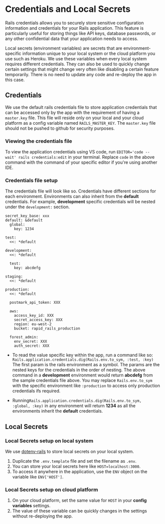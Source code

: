 # Credentials and Local Secrets
Rails credentials allows you to securely store sensitive configuration information and credentials for your Rails application. This feature is particularly useful for storing things like API keys, database passwords, or any other confidential data that your application needs to access.

Local secrets (environment variables) are secrets that are environment-specific information unique to your local system or the cloud platform you use such as Heroku. We use these variables when every local system requires different credentials. They can also be used to quickly change certain settings that might change very often like disabling a certain feature temporarily. There is no need to update any code and re-deploy the app in this case.

## Credentials
We use the default rails credentials file to store application credentials that can be accessed only by the app with the requirement of having a `master.key` file. This file will reside only on your local and your cloud platform as a config variable named `RAILS_MASTER_KEY`. The `master.key` file should not be pushed to github for security purposes.

### Viewing the credentials file
To view the application credentials using VS code, run `EDITOR='code --wait' rails credentials:edit` in your terminal. Replace `code` in the above command with the command of your specific editor if you're using another IDE.

### Credentials file setup
The credentials file will look like so. Credentials have different sections for each environment. Environments can also inherit from the **default** credentials. For example, **development** specific credentials will be nested under the `development:` section.

```
secret_key_base: xxx
default: &default
  global:
    key: 1234

test:
  <<: *default

development:
  <<: *default
  
  test:
  	key: abcdefg

staging:
  <<: *default

production:
  <<: *default

  postmark_api_token: XXX

  aws:
    access_key_id: XXX
    secret_access_key: XXX
    region: eu-west-2
    bucket: rapid_rails_production

  forest_admin:
    env_secret: XXX
    auth_secret: XXX
```    
- To read the value specific key within the app, run a command like so:
`Rails.application.credentials.dig(Rails.env.to_sym, :test, :key)`
The first param is the rails environment as a symbol. The params are the nested keys for the credentials in the order of nesting. The above command in a **development** environment would return **abcdefg** from the sample credentials file above. You may replace `Rails.env.to_sym` with the specific environment like `:production` to access only production credentials ifs required.

- Running`Rails.application.credentials.dig(Rails.env.to_sym, :global, :key)` in any environment will return **1234** as all the environments inherit the **default** credentials.

## Local Secrets
### Local Secrets setup on local system
We use [dotenv-rails](https://github.com/bkeepers/dotenv) to store local secrets on your local system.

1. Duplicate the `.env.template` file and set the filename as `.env`.
2. You can store your local secrets here like `HOST=localhost:3000`.
3. To access it anywhere in the application, use the `ENV` object on the variable like `ENV['HOST']`.

### Local Secrets setup on cloud platform
1. On your cloud platform, set the same value for `HOST` in your **config variables** settings.
2. The value of these variable can be quickly changes in the settings without re-deploying the app.
